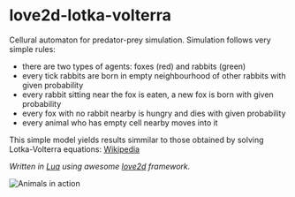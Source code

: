# love2d-lotka-volterra
Cellural automaton for predator-prey simulation.
Simulation follows very simple rules:
  * there are two types of agents: foxes (red) and rabbits (green)
  * every tick rabbits are born in empty neighbourhood of other rabbits with given probability
  * every rabbit sitting near the fox is eaten, a new fox is born with given probability
  * every fox with no rabbit nearby is hungry and dies with given probability
  * every animal who has empty cell nearby moves into it
  
This simple model yields results simmilar to those obtained by solving Lotka-Volterra equations:
[Wikipedia](https://en.wikipedia.org/wiki/Lotka%E2%80%93Volterra_equations)

*Written in [Lua](https://www.lua.org/) using awesome [love2d](https://love2d.org/) framework.*

![Animals in action](lotka-volterra-animation.gif)
